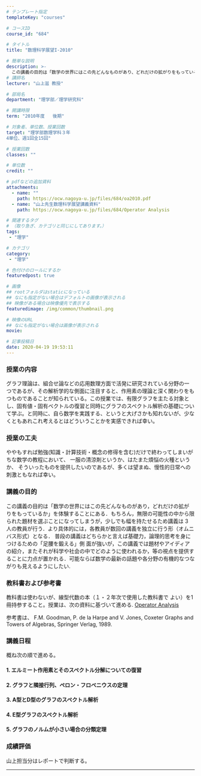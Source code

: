 ```yaml
---
# テンプレート指定
templateKey: "courses"

# コースID
course_id: "684"

# タイトル
title: "数理科学展望I-2010"

# 簡単な説明
description: >-
  この講義の目的は「数学の世界にはこの先どんなものがあり、どれだけの拡がりをもっているか」を体験することにある。もちろん、無限の可能性の中から限られた題材を選ぶことになってしまうが、少しでも幅をもたせるため講義は３人の教員が行う。より具体的には、各教員が数回の講義を独立に行う形（オムニバス形式）となる。普段の講義はどちらかと言えば基礎力、論理的思考を身につけるための「足腰を鍛える」側面が強いが、この ....
# 講師名
lecturer: "山上滋 教授"

# 部局名
department: "理学部／理学研究科"

# 開講時限
term: "2010年度	後期"

# 対象者、単位数、授業回数
target: "理学部数理学科３年
4単位、週1回全15回"

# 授業回数
classes: ""

# 単位数
credit: ""

# pdfなどの追加資料
attachments:
  - name: "" 
    path: https://ocw.nagoya-u.jp/files/684/oa2010.pdf
  - name: "山上先生数理科学展望講義資料" 
    path: https://ocw.nagoya-u.jp/files/684/Operator Analysis

# 関連するタグ
# （取り急ぎ、カテゴリと同じにしてあります。）
tags:
 - "理学"

# カテゴリ
category:
 - "理学"

# 色付けのロールにするか
featuredpost: true

# 画像
## rootフォルダはstaticになっている
## なにも指定がない場合はデフォルトの画像が表示される
## 映像がある場合は映像優先で表示する
featuredimage: /img/common/thumbnail.png

# 映像のURL
## なにも指定がない場合は画像が表示される
movie: 

# 記事投稿日
date: 2020-04-19 19:53:11
---
```


### 授業の内容
グラフ理論は、組合せ論などの応用数理方面で活発に研究されている分野の一
つであるが、その解析学的な側面に注目すると、作用素の理論と深く関わりをもつものであることが知られている。この授業では、有限グラフを主たる対象とし、固有値・固有ベクトルの復習と同時にグラフのスペクトル解析の基礎について学ぶ。と同時に、自ら数学を実践する、というと大げさかも知れないが、少なくともあれこれ考えるとはどういうことかを実感できれば幸い。


### 授業の工夫
ややもすれば勉強(知識・計算技術・概念の修得を含む)だけで終わってしまいがちな数学の教程において、
一服の清涼剤というか、はたまた煩悩の火種というか、
そういったものを提供したいのであるが、多くは望まぬ、慢性的日常への刺激ともなれば幸い。





### 講義の目的
この講義の目的は「数学の世界にはこの先どんなものがあり，どれだけの拡が
りをもっているか」を体験することにある．もちろん，無限の可能性の中から限られた題材を選ぶことになってしまうが，少しでも幅を持たせるため講義は 3 人の教員が行う．より具体的には，各教員が数回の講義を独立に行う形（オムニバス形式）となる．
普段の講義はどちらかと言えば基礎力，論理的思考を身につけるための「足腰を鍛える」側
面が強いが，この講義では題材やアイディアの紹介，またそれが科学や社会の中でどのように使われるか，等の視点を提供することに力点が置かれる．可能ならば数学の最新の話題や各分野の有機的なつながりも見えるようにしたい.
### 教科書および参考書
教科書は使わないが、線型代数の本（１・２年次で使用した教科書で
よい）を1冊持参すること。授業は、次の資料に基づいて進める.
[Operator Analysis](https://ocw.nagoya-u.jp/files/684/oa2010.pdf) 


参考書は、
F.M. Goodman, P. de la Harpe and V. Jones, Coxeter Graphs and Towers of Algebras,
Springer Verlag, 1989.



### 講義日程
概ね次の順で進める。
#### 1. エルミート作用素とそのスペクトル分解についての復習
#### 2. グラフと隣接行列、ペロン・フロベニウスの定理
#### 3. A型とD型のグラフのスペクトル解析
#### 4. E型グラフのスペクトル解析
#### 5. グラフのノルムが小さい場合の分類定理








### 成績評価

山上担当分はレポートで判断する。



-----